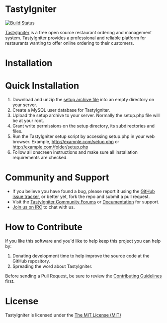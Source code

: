 TastyIgniter
============

[![Build Status](https://travis-ci.org/tastyigniter/TastyIgniter.svg?branch=dev%2F3.x)](https://travis-ci.org/tastyigniter/TastyIgniter)

[TastyIgniter](https://tastyigniter.com/) is a free open source restaurant ordering and management system. TastyIgniter provides a professional and reliable platform for restaurants wanting to offer online ordering to their customers.

Installation
============

Quick Installation
============
1. Download and unzip the [setup archive file](https://tastyigniter.com/download) into an empty directory on your server.
2. Create a MySQL user database for TastyIgniter.
3. Upload the setup archive to your server. Normally the setup.php file will be at your root.
4. Grant write permissions on the setup directory, its subdirectories and files.
4. Run the TastyIgniter setup script by accessing setup.php in your web browser. Example, http://example.com/setup.php or http://example.com/folder/setup.php
5. Follow all onscreen instructions and make sure all installation requirements are checked.

Community and Support
=====================
- If you believe you have found a bug, please report it using the [GitHub issue tracker](https://github.com/tastyigniter/TastyIgniter/issues), or better yet, fork the repo and submit a pull request.
- Visit the [TastyIgniter Community Forums](https://forum.tastyigniter.com) or [Documentation](https://docs.tastyigniter.com) for support.
- [Join us on IRC]() to chat with us.


How to Contribute
============
If you like this software and you'd like to help keep this project you can help by:<br />
1. Donating development time to help improve the source code at the GitHub repository.<br />
2. Spreading the word about TastyIgniter.

Before sending a Pull Request, be sure to review the [Contributing Guidelines](CONTRIBUTING.md) first.


License
============
TastyIgniter is licensed under the [The MIT License (MIT)](https://tastyigniter.com/licence/)

